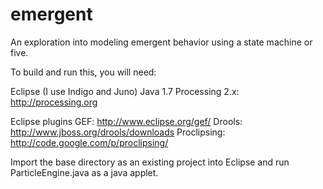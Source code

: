 emergent
========

An exploration into modeling emergent behavior using a state machine or five.

To build and run this, you will need:

Eclipse (I use Indigo and Juno)
Java 1.7
Processing 2.x: http://processing.org

Eclipse plugins
GEF: http://www.eclipse.org/gef/
Drools: http://www.jboss.org/drools/downloads
Proclipsing: http://code.google.com/p/proclipsing/

Import the base directory as an existing project into Eclipse and run ParticleEngine.java as a java applet.